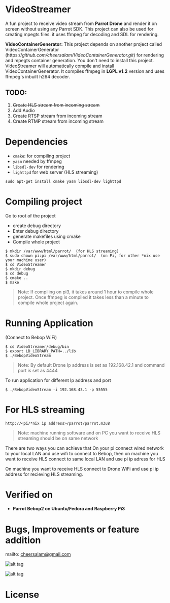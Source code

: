 # VideoStreamer

A fun project to receive video stream from **Parrot Drone** and render it on screen without using any Parrot SDK. This project can also be used for creating mpegts files. it uses ffmpeg for decoding and SDL for rendering.

**VideoContainerGenerator:** This project depends on another project called VideoContainerGenerator (https://*github.com/cheersalam/VideoContainerGenerator.git*) for rendering and mpegts container generation. You don't need to install this project. VideoStreamer will automatically compile and install VideoContainerGenerator. It compiles ffmpeg in **LGPL v1.2** version and uses ffmpeg's inbuilt h264 decoder.



**TODO:**
- 

1. ~~Create HLS stream from incoming stream~~
2. Add Audio
3. Create RTSP stream from incoming stream
4. Create RTMP stream from incoming stream
 
# Dependencies
 * `cmake`: for compiling project
 * `yasm` needed by ffmpeg
 * `libsdl-dev` for rendering  
 * `lighttpd` for web server (HLS streaming)

  `sudo apt-get install cmake yasm libsdl-dev lighttpd`


# Compiling project
 Go to root of the project

 * create debug directory
 * Enter debug directory
 * generate makefiles using cmake
 * Compile whole project
 
```Linux
$ mkdir /var/www/html/parrot/  (for HLS streaming)
$ sudo chown pi:pi /var/www/html/parrot/  (on Pi, for other *nix use your machine user)
$ cd VideoStreamer
$ mkdir debug
$ cd debug
$ cmake ..
$ make
```
> Note: If compiling on pi3, it takes around 1 hour to compile whole project. Once ffmpeg is compiled it takes less than a minute to compile whole project again.


# Running Application
(Connect to Bebop WiFi)
```Linux
$ cd VideoStreamer/debug/bin
$ export LD_LIBRARY_PATH=../lib
$ ./BebopVideoStream
``` 

> Note: By default Drone Ip address is set as 192.168.42.1 and command port is set as 4444

To run application for different Ip address and port 
```Linux
$ ./BebopVideoStream -i 192.168.43.1 -p 55555
``` 

# For HLS streaming
```http://<pi/*nix ip address>/parrot/parrot.m3u8```

> Note: machine running software and on PC you want to receive HLS streaming should be on same network

There are two ways you can achieve that
On your pi connect wired network to your local LAN and use wifi to connect to Bebop, then on machine you want to receive HLS connect to same local LAN and use pi ip adress for HLS

On machine you want to receive HLS connect to Drone WiFi and use pi ip address for recieving HLS streaming.

# Verified on
- **Parrot Bebop2 on Ubuntu/Fedora and Raspberry Pi3**


# Bugs, Improvements or feature addition
mailto: cheersalam@gmail.com

![alt tag](https://github.com/cheersalam/VideoStreamer/blob/master/test/Delay_measurement.JPG)

![alt tag](https://github.com/cheersalam/VideoStreamer/blob/master/test/Setup.JPG)

# License
